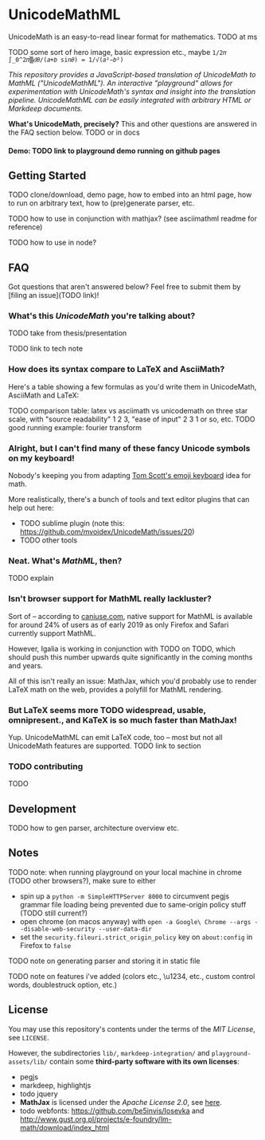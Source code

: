 # UnicodeMathML

UnicodeMath is an easy-to-read linear format for mathematics.  TODO at ms

TODO some sort of hero image, basic expression etc., maybe `1/2𝜋 ∫_0^2𝜋▒ⅆ𝜃/(𝑎+𝑏 sin⁡𝜃) = 1/√(𝑎²−𝑏²)`

*This repository provides a JavaScript-based translation of UnicodeMath to MathML ("UnicodeMathML"). An interactive "playground" allows for experimentation with UnicodeMath's syntax and insight into the translation pipeline. UnicodeMathML can be easily integrated with arbitrary HTML or Markdeep documents.*

**What's UnicodeMath, precisely?** This and other questions are answered in the FAQ section below.  TODO or in docs

#### Demo: TODO link to playground demo running on github pages

## Getting Started

TODO clone/download, demo page, how to embed into an html page, how to run on arbitrary text, how to (pre)generate parser, etc.

TODO how to use in conjunction with mathjax? (see asciimathml readme for reference)

TODO how to use in node?


## FAQ

Got questions that aren't answered below? Feel free to submit them by [filing an issue](TODO link)!

### What's this *UnicodeMath* you're talking about?

TODO take from thesis/presentation

TODO link to tech note


### How does its syntax compare to LaTeX and AsciiMath?

Here's a table showing a few formulas as you'd write them in UnicodeMath, AsciiMath and LaTeX:

TODO comparison table: latex vs asciimath vs unicodemath on three star scale, with "source readability" 1 2 3, "ease of input" 2 3 1 or so, etc.
TODO good running example: fourier transform


### Alright, but I can't find many of these fancy Unicode symbols on my keyboard!

Nobody's keeping you from adapting [Tom Scott's emoji keyboard](https://www.youtube.com/watch?v=lIFE7h3m40U) idea for math.

More realistically, there's a bunch of tools and text editor plugins that can help out here:

* TODO sublime plugin (note this: https://github.com/mvoidex/UnicodeMath/issues/20)
* TODO other tools


### Neat. What's *MathML*, then?

TODO explain


### Isn't browser support for MathML really lackluster?

Sort of – according to [caniuse.com](https://caniuse.com/#search=mathml), native support for MathML is available for around 24% of users as of early 2019 as only Firefox and Safari currently support MathML.

However, Igalia is working in conjunction with TODO on TODO, which should push this number upwards quite significantly in the coming months and years.

All of this isn't really an issue: MathJax, which you'd probably use to render LaTeX math on the web, provides a polyfill for MathML rendering.


### But LaTeX seems more TODO widespread, usable, omnipresent., and KaTeX is so much faster than MathJax!

Yup. UnicodeMathML can emit LaTeX code, too – most but not all UnicodeMath features are supported. TODO link to section


### TODO contributing

TODO


## Development

TODO how to gen parser, architecture overview etc.


## Notes

TODO note: when running playground on your local machine in chrome (TODO other browsers?), make sure to either
* spin up a `python -m SimpleHTTPServer 8000` to circumvent pegjs grammar file loading being prevented due to same-origin policy stuff (TODO still current?)
* open chrome (on macos anyway) with `open -a Google\ Chrome --args --disable-web-security --user-data-dir`
* set the `security.fileuri.strict_origin_policy` key on `about:config` in Firefox to `false`

TODO note on generating parser and storing it in static file

TODO note on features i've added (colors etc., \u1234, etc., custom control words, doublestruck option, etc.)


## License

You may use this repository's contents under the terms of the *MIT License*, see `LICENSE`.

However, the subdirectories `lib/`, `markdeep-integration/` and `playground-assets/lib/` contain some **third-party software with its own licenses**:

* pegjs
* markdeep, highlightjs
* todo jquery
* **MathJax** is licensed under the *Apache License 2.0*, see [here](https://github.com/mathjax/MathJax/blob/master/LICENSE).
* todo webfonts: https://github.com/be5invis/Iosevka and http://www.gust.org.pl/projects/e-foundry/lm-math/download/index_html
